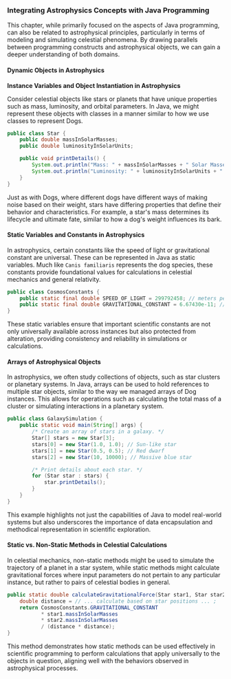 

### Integrating Astrophysics Concepts with Java Programming

This chapter, while primarily focused on the aspects of Java programming, can also be related to astrophysical principles, particularly in terms of modeling and simulating celestial phenomena. By drawing parallels between programming constructs and astrophysical objects, we can gain a deeper understanding of both domains.

#### Dynamic Objects in Astrophysics <a href="#dynamic-objects-in-astrophysics" id="dynamic-objects-in-astrophysics"></a>

**Instance Variables and Object Instantiation in Astrophysics**

Consider celestial objects like stars or planets that have unique properties such as mass, luminosity, and orbital parameters. In Java, we might represent these objects with classes in a manner similar to how we use classes to represent Dogs.

```java
public class Star {
    public double massInSolarMasses;
    public double luminosityInSolarUnits;

    public void printDetails() {
        System.out.println("Mass: " + massInSolarMasses + " Solar Masses");
        System.out.println("Luminosity: " + luminosityInSolarUnits + " Solar Units");
    }
}
```

Just as with Dogs, where different dogs have different ways of making noise based on their weight, stars have differing properties that define their behavior and characteristics. For example, a star's mass determines its lifecycle and ultimate fate, similar to how a dog's weight influences its bark. 

#### Static Variables and Constants in Astrophysics

In astrophysics, certain constants like the speed of light or gravitational constant are universal. These can be represented in Java as static variables. Much like `Canis familiaris` represents the dog species, these constants provide foundational values for calculations in celestial mechanics and general relativity.

```java
public class CosmosConstants {
    public static final double SPEED_OF_LIGHT = 299792458; // meters per second
    public static final double GRAVITATIONAL_CONSTANT = 6.67430e-11; // m^3 kg^-1 s^-2
}
```

These static variables ensure that important scientific constants are not only universally available across instances but also protected from alteration, providing consistency and reliability in simulations or calculations.

#### Arrays of Astrophysical Objects <a href="#arrays-of-astrophysical-objects" id="arrays-of-astrophysical-objects"></a>

In astrophysics, we often study collections of objects, such as star clusters or planetary systems. In Java, arrays can be used to hold references to multiple star objects, similar to the way we managed arrays of Dog instances. This allows for operations such as calculating the total mass of a cluster or simulating interactions in a planetary system.

```java
public class GalaxySimulation {
    public static void main(String[] args) {
        /* Create an array of stars in a galaxy. */
        Star[] stars = new Star[3];
        stars[0] = new Star(1.0, 1.0); // Sun-like star
        stars[1] = new Star(0.5, 0.5); // Red dwarf
        stars[2] = new Star(10, 10000); // Massive blue star

        /* Print details about each star. */
        for (Star star : stars) {
            star.printDetails();
        }
    }
}
```

This example highlights not just the capabilities of Java to model real-world systems but also underscores the importance of data encapsulation and methodical representation in scientific exploration.

#### Static vs. Non-Static Methods in Celestial Calculations

In celestial mechanics, non-static methods might be used to simulate the trajectory of a planet in a star system, while static methods might calculate gravitational forces where input parameters do not pertain to any particular instance, but rather to pairs of celestial bodies in general.

```java
public static double calculateGravitationalForce(Star star1, Star star2) {
    double distance = // ... calculate based on star positions ... ;
    return CosmosConstants.GRAVITATIONAL_CONSTANT 
           * star1.massInSolarMasses 
           * star2.massInSolarMasses 
           / (distance * distance);
}
```

This method demonstrates how static methods can be used effectively in scientific programming to perform calculations that apply universally to the objects in question, aligning well with the behaviors observed in astrophysical processes.